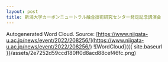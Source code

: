 ```yaml
---
layout: post
title: 新潟大学カーボンニュートラル融合技術研究センター発足記念講演会
---
```

Autogenerated Word Cloud.
Source\: [https://www.niigata-u.ac.jp/news/event/2022/208256/](https://www.niigata-u.ac.jp/news/event/2022/208256/)
![WordCloud]({{ site.baseurl }}/assets/2e7252d59ccd180ff0d8acd88cef46fc.png)